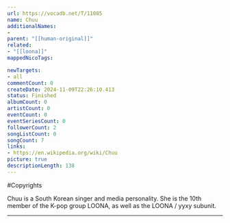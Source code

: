 ```yaml
---
url: https://vocadb.net/T/11085
name: Chuu
additionalNames: 
- 
parent: "[[human-original]]"
related:
- "[[loona]]"
mappedNicoTags:

newTargets:
- all
commentCount: 0
createDate: 2024-11-09T22:26:10.413
status: Finished
albumCount: 0
artistCount: 0
eventCount: 0
eventSeriesCount: 0
followerCount: 2
songListCount: 0
songCount: 7
links: 
- https://en.wikipedia.org/wiki/Chuu
picture: true
descriptionLength: 138
---
```


#Copyrights

Chuu is a South Korean singer and media personality. She is the 10th member of the K-pop group LOONA, as well as the LOONA / yyxy subunit.

---

